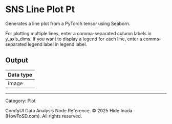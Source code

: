 # SNS Line Plot Pt
Generates a line plot from a PyTorch tensor using Seaborn.

For plotting multiple lines, enter a comma-separated column labels in y_axis_dims.
If you want to display a legend for each line, enter a comma-separated legend label
in legend label.

## Output
| Data type |
|---|
| Image |

<HR>
Category: Plot

ComfyUI Data Analysis Node Reference. © 2025 Hide Inada (HowToSD.com). All rights reserved.

